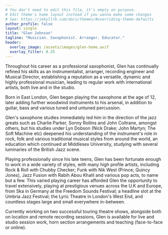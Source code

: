 ```yaml
---
# You don't need to edit this file, it's empty on purpose.
# Edit theme's home layout instead if you wanna make some changes
# See: https://jekyllrb.com/docs/themes/#overriding-theme-defaults
author_profile: false
layout: single
title: "Glen Johnson"
tagline: "Musician. Saxophonist. Arranger. Educator."
header:
  overlay_image: /assets/images/glen-home.avif
  overlay_filter: 0.25
---
```


Throughout his career as a professional saxophonist, Glen has continually refined his skills as an instrumentalist, arranger, recording engineer and Musical Director, establishing a reputation as a versatile, dynamic and highly professional musician, leading to regular work with international artists, both live and in the studio.

Born in East London, Glen began playing the saxophone at the age of 12, later adding further woodwind instruments to his arsenal, in addition to guitar, bass and various tuned and untuned percussion.

Glen's saxophone studies immediately led him in the direction of the jazz greats such as Charlie Parker, Sonny Rollins and John Coltrane, amongst others, but his studies under Lyn Dobson (Nick Drake; John Martyn; The Soft Machine etc) deepened his understanding of the instrument's role in rock, folk and various traditional musical styles from around the world, an education which continued at Middlesex University, studying with several luminaries of the British Jazz scene.

Playing professionally since his late teens, Glen has been fortunate enough to work in a wide variety of styles, with many high profile artists, including Rock & Roll with Chubby Checker; Funk with Nik West (Prince; Quincy Jones), Jazz Fusion with Rabih Abou Khalil and various pop acts, to name but a few.  This varied playing career has afforded Glen the opportunity to travel extensively, playing at prestigious venues across the U.K and Europe, from Ska in Germany at the Freedom Sounds Festival; a headline slot at the Umbria Jazz Festival; the Lyric Theatre in London's West End, and countless stages large and small everywhere in-between.

Currently working on two successful touring theatre shows, alongside both on location and remote recording sessions, Glen is available for live and studio session work, horn section arrangements and teaching (face-to-face or online).
